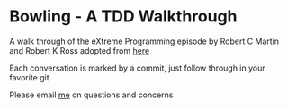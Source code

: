 Bowling - A TDD Walkthrough
===========================

A walk through of the eXtreme Programming episode by Robert C Martin and Robert K Ross adopted from [here](http://www.objectmentor.com/resources/articles/xpepisode.htm)

Each conversation is marked by a commit, just follow through in your favorite git 

Please email [me](mailto:santthosh@gmail.com) on questions and concerns
